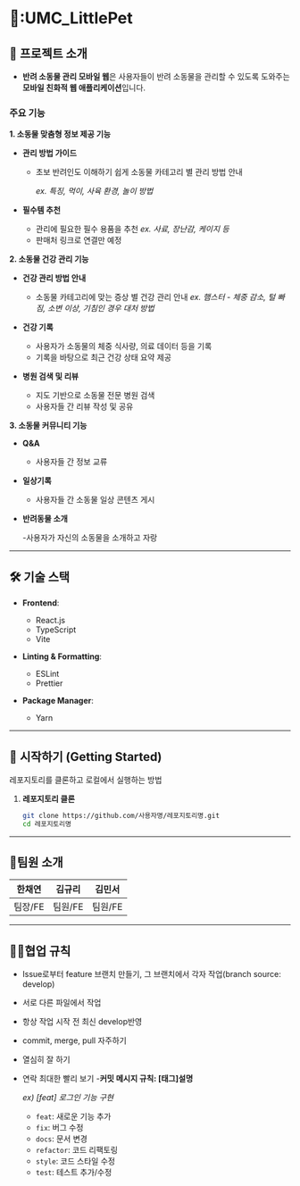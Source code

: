 # 🐹:UMC_LittlePet

## 📖 프로젝트 소개
- **반려 소동물 관리 모바일 웹**은 사용자들이 반려 소동물을 관리할 수 있도록 도와주는 **모바일 친화적 웹 애플리케이션**입니다.
### 주요 기능
   **1. 소동물 맞춤형 정보 제공 기능**
  - **관리 방법 가이드**
    - 초보 반려인도 이해하기 쉽게 소동물 카테고리 별 관리 방법 안내
        
        *ex. 특징, 먹이, 사육 환경, 놀이 방법*
  - **필수템 추천**
    
    - 관리에 필요한 필수 용품을 추천
        *ex. 사료, 장난감, 케이지 등*
    - 판매처 링크로 연결만 예정
      
  **2. 소동물 건강 관리 기능**
  - **건강 관리 방법 안내**
    
    - 소동물 카테고리에 맞는 증상 별 건강 관리 안내
      *ex. 햄스터 - 체중 감소, 털 빠짐, 소변 이상, 기침인 경우 대처 방법*
      
  - **건강 기록**
    
    - 사용자가 소동물의 체중 식사량, 의료 데이터 등을 기록
    - 기록을 바탕으로 최근 건강 상태 요약 제공
      
  - **병원 검색 및 리뷰**
    
    - 지도 기반으로 소동물 전문 병원 검색
    - 사용자들 간 리뷰 작성 및 공유
   
  **3. 소동물 커뮤니티 기능**
     
  - **Q&A**
    
    - 사용자들 간 정보 교류
      
  - **일상기록**
    
    - 사용자들 간 소동물 일상 콘텐츠 게시
      
  - **반려동물 소개**
    
    -사용자가 자신의 소동물을 소개하고 자랑

---

## 🛠️ 기술 스택

- **Frontend**:
  - React.js
  - TypeScript
  - Vite
    
- **Linting & Formatting**:
  - ESLint
  - Prettier
    
- **Package Manager**:
  - Yarn

---

## 🚀 시작하기 (Getting Started)
레포지토리를 클론하고 로컬에서 실행하는 방법

1. **레포지토리 클론**
   ```bash
   git clone https://github.com/사용자명/레포지토리명.git
   cd 레포지토리명


---

## :two_men_holding_hands:팀원 소개
| 한채연 | 김규리 | 김민서 |
|:-----:|:------:|:------:|
|팀장/FE|팀원/FE|팀원/FE|

---

## :ok_woman:협업 규칙
- Issue로부터 feature 브랜치 만들기, 그 브랜치에서 각자 작업(branch source: develop)
- 서로 다른 파일에서 작업
- 항상 작업 시작 전 최신 develop반영
- commit, merge, pull 자주하기
- 열심히 잘 하기
- 연락 최대한 빨리 보기
-**커밋 메시지 규칙: [태그]설명**
  
  *ex) [feat] 로그인 기능 구현*
  
    - `feat`: 새로운 기능 추가
    - `fix`: 버그 수정
    - `docs`: 문서 변경
    - `refactor`: 코드 리팩토링
    - `style`: 코드 스타일 수정
    - `test`: 테스트 추가/수정
